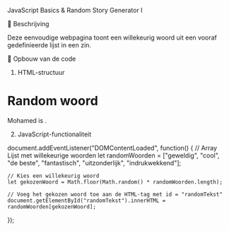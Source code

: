 JavaScript Basics & Random Story Generator I 

📄 Beschrijving

Deze eenvoudige webpagina toont een willekeurig woord uit een vooraf gedefinieerde lijst in een zin.

🧱 Opbouw van de code

1. HTML-structuur

<!doctype html>
<html>
  <head>
    <meta charset="UTF-8" />
    <meta name="viewport" content="width=device-width" />
    <link rel="icon" href="images/favicon.png" />
    <title>JavaScript basics</title>
  </head>
  <body>
    <h1>Random woord</h1>
    <p>Mohamed is <mark id="randomTekst"></mark>.</p>
    <script src="script.js"></script>
  </body>
</html>

2. JavaScript-functionaliteit

document.addEventListener("DOMContentLoaded", function() {
    // Array Lijst met willekeurige woorden
    let randomWoorden = ["geweldig", "cool", "de beste", "fantastisch", "uitzonderlijk", "indrukwekkend"];

    // Kies een willekeurig woord
    let gekozenWoord = Math.floor(Math.random() * randomWoorden.length);
    
    // Voeg het gekozen woord toe aan de HTML-tag met id = "randomTekst"
    document.getElementById("randomTekst").innerHTML = randomWoorden[gekozenWoord];
});

